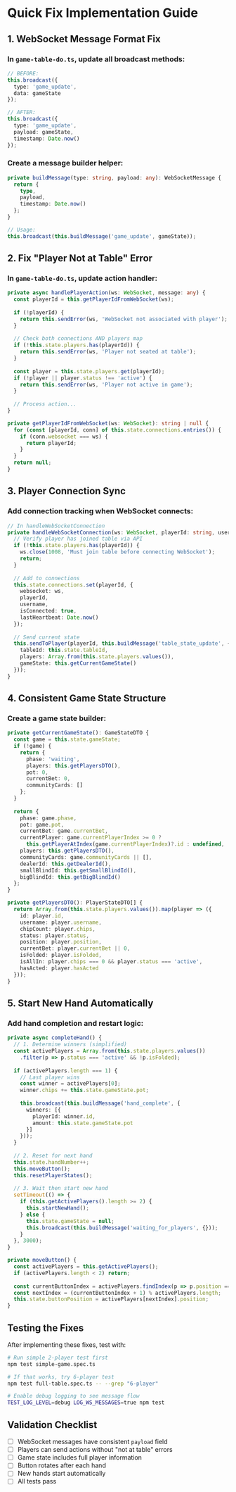 # Quick Fix Implementation Guide

## 1. WebSocket Message Format Fix

### In `game-table-do.ts`, update all broadcast methods:

```typescript
// BEFORE:
this.broadcast({
  type: 'game_update',
  data: gameState
});

// AFTER:
this.broadcast({
  type: 'game_update',
  payload: gameState,
  timestamp: Date.now()
});
```

### Create a message builder helper:

```typescript
private buildMessage(type: string, payload: any): WebSocketMessage {
  return {
    type,
    payload,
    timestamp: Date.now()
  };
}

// Usage:
this.broadcast(this.buildMessage('game_update', gameState));
```

## 2. Fix "Player Not at Table" Error

### In `game-table-do.ts`, update action handler:

```typescript
private async handlePlayerAction(ws: WebSocket, message: any) {
  const playerId = this.getPlayerIdFromWebSocket(ws);
  
  if (!playerId) {
    return this.sendError(ws, 'WebSocket not associated with player');
  }
  
  // Check both connections AND players map
  if (!this.state.players.has(playerId)) {
    return this.sendError(ws, 'Player not seated at table');
  }
  
  const player = this.state.players.get(playerId);
  if (!player || player.status !== 'active') {
    return this.sendError(ws, 'Player not active in game');
  }
  
  // Process action...
}

private getPlayerIdFromWebSocket(ws: WebSocket): string | null {
  for (const [playerId, conn] of this.state.connections.entries()) {
    if (conn.websocket === ws) {
      return playerId;
    }
  }
  return null;
}
```

## 3. Player Connection Sync

### Add connection tracking when WebSocket connects:

```typescript
// In handleWebSocketConnection
private handleWebSocketConnection(ws: WebSocket, playerId: string, username: string) {
  // Verify player has joined table via API
  if (!this.state.players.has(playerId)) {
    ws.close(1008, 'Must join table before connecting WebSocket');
    return;
  }
  
  // Add to connections
  this.state.connections.set(playerId, {
    websocket: ws,
    playerId,
    username,
    isConnected: true,
    lastHeartbeat: Date.now()
  });
  
  // Send current state
  this.sendToPlayer(playerId, this.buildMessage('table_state_update', {
    tableId: this.state.tableId,
    players: Array.from(this.state.players.values()),
    gameState: this.getCurrentGameState()
  }));
}
```

## 4. Consistent Game State Structure

### Create a game state builder:

```typescript
private getCurrentGameState(): GameStateDTO {
  const game = this.state.gameState;
  if (!game) {
    return {
      phase: 'waiting',
      players: this.getPlayersDTO(),
      pot: 0,
      currentBet: 0,
      communityCards: []
    };
  }
  
  return {
    phase: game.phase,
    pot: game.pot,
    currentBet: game.currentBet,
    currentPlayer: game.currentPlayerIndex >= 0 ? 
      this.getPlayerAtIndex(game.currentPlayerIndex)?.id : undefined,
    players: this.getPlayersDTO(),
    communityCards: game.communityCards || [],
    dealerId: this.getDealerId(),
    smallBlindId: this.getSmallBlindId(),
    bigBlindId: this.getBigBlindId()
  };
}

private getPlayersDTO(): PlayerStateDTO[] {
  return Array.from(this.state.players.values()).map(player => ({
    id: player.id,
    username: player.username,
    chipCount: player.chips,
    status: player.status,
    position: player.position,
    currentBet: player.currentBet || 0,
    isFolded: player.isFolded,
    isAllIn: player.chips === 0 && player.status === 'active',
    hasActed: player.hasActed
  }));
}
```

## 5. Start New Hand Automatically

### Add hand completion and restart logic:

```typescript
private async completeHand() {
  // 1. Determine winners (simplified)
  const activePlayers = Array.from(this.state.players.values())
    .filter(p => p.status === 'active' && !p.isFolded);
  
  if (activePlayers.length === 1) {
    // Last player wins
    const winner = activePlayers[0];
    winner.chips += this.state.gameState.pot;
    
    this.broadcast(this.buildMessage('hand_complete', {
      winners: [{
        playerId: winner.id,
        amount: this.state.gameState.pot
      }]
    }));
  }
  
  // 2. Reset for next hand
  this.state.handNumber++;
  this.moveButton();
  this.resetPlayerStates();
  
  // 3. Wait then start new hand
  setTimeout(() => {
    if (this.getActivePlayers().length >= 2) {
      this.startNewHand();
    } else {
      this.state.gameState = null;
      this.broadcast(this.buildMessage('waiting_for_players', {}));
    }
  }, 3000);
}

private moveButton() {
  const activePlayers = this.getActivePlayers();
  if (activePlayers.length < 2) return;
  
  const currentButtonIndex = activePlayers.findIndex(p => p.position === this.state.buttonPosition);
  const nextIndex = (currentButtonIndex + 1) % activePlayers.length;
  this.state.buttonPosition = activePlayers[nextIndex].position;
}
```

## Testing the Fixes

After implementing these fixes, test with:

```bash
# Run simple 2-player test first
npm test simple-game.spec.ts

# If that works, try 6-player test
npm test full-table.spec.ts -- --grep "6-player"

# Enable debug logging to see message flow
TEST_LOG_LEVEL=debug LOG_WS_MESSAGES=true npm test
```

## Validation Checklist

- [ ] WebSocket messages have consistent `payload` field
- [ ] Players can send actions without "not at table" errors  
- [ ] Game state includes full player information
- [ ] Button rotates after each hand
- [ ] New hands start automatically
- [ ] All tests pass